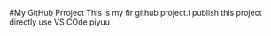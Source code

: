 #My GitHub Prroject
This is my fir github project.i publish this project directly use VS COde
piyuu
